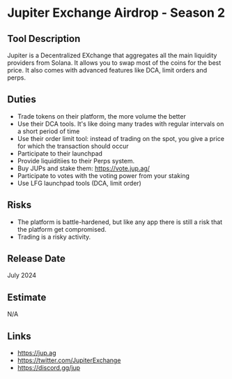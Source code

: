 # Jupiter Exchange Airdrop - Season 2

## Tool Description

Jupiter is a Decentralized EXchange that aggregates all the main liquidity providers from Solana. 
It allows you to swap most of the coins for the best price. It also comes with advanced features 
like DCA, limit orders and perps.

## Duties

* Trade tokens on their platform, the more volume the better
* Use their DCA tools. It's like doing many trades with regular intervals on a short period of time
* Use their order limit tool: instead of trading on the spot, you give a price for which the transaction should occur
* Participate to their launchpad
* Provide liquiditiies to their Perps system.
* Buy JUPs and stake them: https://vote.jup.ag/
* Participate to votes with the voting power from your staking
* Use LFG launchpad tools (DCA, limit order)

## Risks

* The platform is battle-hardened, but like any app there is still a risk that the platform get compromised.
* Trading is a risky activity.

## Release Date

July 2024

## Estimate

N/A

## Links

* https://jup.ag
* https://twitter.com/JupiterExchange
* https://discord.gg/jup
